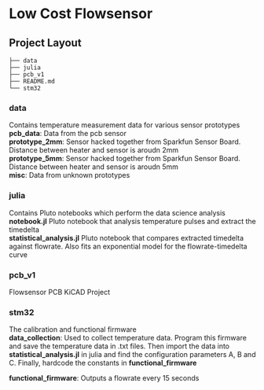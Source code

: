 # Low Cost Flowsensor

## Project Layout
```
├── data
├── julia
├── pcb_v1
├── README.md
└── stm32
```

### data
Contains temperature measurement data for various sensor prototypes <br>
**pcb_data**: Data from the pcb sensor<br>
**prototype_2mm**: Sensor hacked together from Sparkfun Sensor Board. Distance between heater and sensor is aroudn 2mm<br>
**prototype_5mm**: Sensor hacked together from Sparkfun Sensor Board. Distance between heater and sensor is aroudn 5mm<br>
**misc**: Data from unknown prototypes<br>

### julia
Contains Pluto notebooks which perform the data science analysis<br>
**notebook.jl** Pluto notebook that analysis temperature pulses and extract the timedelta<br>
**statistical_analysis.jl** Pluto notebook that compares extracted timedelta against flowrate. Also fits an exponential model for the flowrate-timedelta curve<br>

### pcb_v1
Flowsensor PCB KiCAD Project<br>

### stm32
The calibration and functional firmware<br>
**data_collection**: Used to collect temperature data. Program this firmware and save the temperature data in .txt files. Then import the data into **statistical_analysis.jl** in julia and find the configuration parameters A, B and C. Finally, hardcode the constants in **functional_firmware**<br>

**functional_firmware**: Outputs a flowrate every 15 seconds<br>
